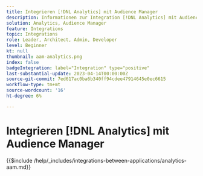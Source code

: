 ```yaml
---
title: Integrieren [!DNL Analytics] mit Audience Manager
description: Informationen zur Integration [!DNL Analytics] mit Audience Manager.
solution: Analytics, Audience Manager
feature: Integrations
topic: Integrations
role: Leader, Architect, Admin, Developer
level: Beginner
kt: null
thumbnail: aam-analytics.png
index: false
badgeIntegration: label="Integration" type="positive"
last-substantial-update: 2023-04-14T00:00:00Z
source-git-commit: 7ed617ac0ba6b340ff94cdee47914645e0ec6615
workflow-type: tm+mt
source-wordcount: '16'
ht-degree: 6%

---
```



# Integrieren [!DNL Analytics] mit Audience Manager

{{$include /help/_includes/integrations-between-applications/analytics-aam.md}}
